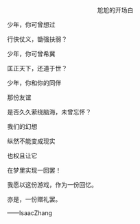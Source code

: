 <p align = "center">
尬尬的开场白

少年，你可曾想过

行侠仗义，锄强扶弱？

少年，你可曾希冀

匡正天下，还道于世？

少年，你和你的同伴

那份友谊

是否久久萦绕脑海，未曾忘怀？

我们的幻想

纵然不能变成现实

也权且让它

在梦里实现一回罢！

我愿以这份游戏，作为一份回忆。

亦是，一份赠礼罢。



——IsaacZhang

</p>
